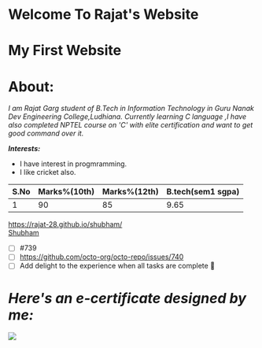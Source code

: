 
# Welcome To Rajat's Website
# My First Website
# About:
*I am Rajat Garg student of B.Tech in Information Technology in Guru Nanak Dev Engineering College,Ludhiana.
Currently learning C language ,I have also completed NPTEL course on 'C' with elite certification and want to get good command over it.*

***Interests:***
- I have interest in progmramming.
- I like cricket also.

| S.No  | Marks%(10th) | Marks%(12th)|B.tech(sem1 sgpa)|
|---------|-----|----------|----------|
|1 |90|85 |9.65|

https://rajat-28.github.io/shubham/    
[Shubham](https://rajat-28.github.io/shubham/) 
- [ ] #739
- [ ] https://github.com/octo-org/octo-repo/issues/740
- [ ] Add delight to the experience when all tasks are complete :tada:

# ***Here's an e-certificate designed by me:***
[![](https://user-images.githubusercontent.com/106760085/171922252-c906e359-720b-4e5a-939e-c51fad6cf880.png)](https://gmail.com/)
